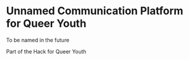 Unnamed Communication Platform for Queer Youth
===========

To be named in the future

Part of the Hack for Queer Youth
